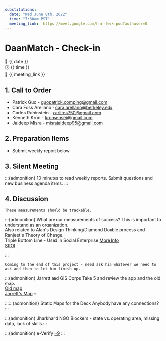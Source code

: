 ```yaml
---
substitutions:
  date: "Wed June 8th, 2022"
  time: "7:30am PST"
  meeting_link:  https://meet.google.com/hnr-fwck-pod?authuser=0
---
```


# DaanMatch - Check-in

📅 {{ date }} <br>
🕔 {{ time }} <br>
🔗 {{ meeting_link }} <br>

## 1. Call to Order

- Patrick Guo - guopatrick.comping@gmail.com
- Cara Foss Arellano - cara.arellano@berkeley.edu
- Carlos Rubinstein - carlitos750@gmail.com
- Kenneth Kron - kronsensei@gmail.com
- Jaideep Misra - misrajaideep95@gmail.com

## 2. Preparation Items

- Submit weekly report below

## 3. Silent Meeting

:::{admonition} 10 minutes to read weekly reports.
Submit questions and new business agenda items.
:::

## 4. Discussion

```{margin} Success Measurements
These measurements should be trackable.
```

:::{admonition} What are our measurements of success?
This is important to understand as an organization. <br>
Also related to Alan's Design Thinking/Diamond Double process and Ranjeet's Theory of Change.<br>
Triple Bottom Line - Used in Social Enterprise [More Info](https://www.futurpreneur.ca/en/resources/social-purpose-business/articles/measuring-the-success-of-a-social-purpose-business/#:~:text=While%20social%20entrepreneurs%20sitting%20in,commitment%20to%2C%20community%20and%20society.) <br>
[SROI](https://www.sopact.com/social-return-on-investments-sroi)

:::

```{margin} GIS Stuff
Coming to the end of this project - need ask him whatever we need to ask and then to let him finish up.
```

:::{admonition} Jarrett and GIS Corps
Take 5 and review the app and the old map. <br>
[Old map](https://www.arcgis.com/home/webmap/viewer.html?webmap=43c1db06a0e9463b9966773cc4c4143e&extent=55.0138,3.8013,111.2198,35.1582) <br> 
[Jarrett's Map](https://daanmatch.maps.arcgis.com/apps/instant/nearby/index.html?appid=5ca5682dde954bf4abf92fdb7b8f85c1&sliderDistance=2)
:::

::::::{admonition} Static Maps for the Deck
Anybody have any connections? 
:::

:::{admonition} Jharkhand NGO
Blockers - state vs. operating area, missing data, lack of skills
:::

:::{admonition} e-Verify
[I-9](file:///C:/Users/DanaMatch/Downloads/I-9EmploymentEligibilityVerification.pdf)
:::
